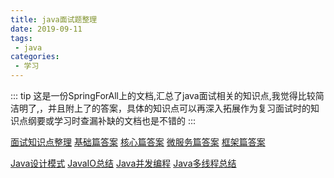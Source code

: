 ```yaml
---
title: java面试题整理
date: 2019-09-11
tags:
 - java
categories: 
 - 学习
---
```


::: tip
这是一份SpringForAll上的文档,汇总了java面试相关的知识点,我觉得比较简洁明了,，并且附上了的答案，具体的知识点可以再深入拓展作为复习面试时的知识点纲要或学习时查漏补缺的文档也是不错的
:::

[面试知识点整理](http://www.spring4all.com/article/716)
[基础篇答案](http://www.spring4all.com/article/917)
[核心篇答案](http://www.spring4all.com/article/929)
[微服务篇答案](http://www.spring4all.com/article/962)
[框架篇答案](http://www.spring4all.com/article/951?from=androidqq)

[Java设计模式](https://www.cnblogs.com/maowang1991/archive/2013/04/15/3023236.html#!comments)
[JavaIO总结](http://blog.csdn.net/baobeisimple/article/details/1713797)
[Java并发编程](http://blog.csdn.net/evankaka/article/details/51610635)
[Java多线程总结](https://www.cnblogs.com/GarfieldEr007/p/5746362.html)
